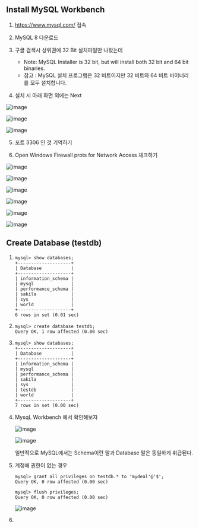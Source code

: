 
## Install MySQL Workbench

1. https://www.mysql.com/ 접속

2. MySQL 8 다운로드

3. 구글 검색시 상위권에 32 Bit 설치파일만 나왔는데
    - Note: MySQL Installer is 32 bit, but will install both 32 bit and 64 bit binaries.
    - 참고 : MySQL 설치 프로그램은 32 비트이지만 32 비트와 64 비트 바이너리를 모두 설치합니다.
   
4. 설치 시 아래 화면 외에는 Next

![image](https://github.com/user-attachments/assets/f43b5589-79b4-45cb-8c07-9cc214a8f27f)

![image](https://github.com/user-attachments/assets/39c4c835-61e3-4e96-a430-adce5a2a4767)

![image](https://github.com/user-attachments/assets/48208be3-3416-46c9-be01-a71ebbd66094)

5. 포트 3306 인 것 기억하기

6. Open Windows Firewall prots for Network Access 체크하기

![image](https://github.com/user-attachments/assets/fd04fbc4-1182-4861-a5e9-ff4ee41ba8e8)

![image](https://github.com/user-attachments/assets/3ccc1733-ca2b-46e3-a949-fb8391c5151c)

![image](https://github.com/user-attachments/assets/72bf681e-52d7-43c7-9b97-baf9adf1b957)

![image](https://github.com/user-attachments/assets/c50f5906-6f83-45ff-bda2-61df7e4ce5dc)

![image](https://github.com/user-attachments/assets/6e165957-b616-42cb-be1f-a9f4b9ad76be)

![image](https://github.com/user-attachments/assets/5040cdab-f2cb-41cb-97f3-a22c01ef0488)

## Create Database (testdb)

1. ```
   mysql> show databases;
   +--------------------+
   | Database           |
   +--------------------+
   | information_schema |
   | mysql              |
   | performance_schema |
   | sakila             |
   | sys                |
   | world              |
   +--------------------+
   6 rows in set (0.01 sec)
   ```

2. ```
   mysql> create database testdb;
   Query OK, 1 row affected (0.00 sec)
   ```

3. ```
   mysql> show databases;
   +--------------------+
   | Database           |
   +--------------------+
   | information_schema |
   | mysql              |
   | performance_schema |
   | sakila             |
   | sys                |
   | testdb             |
   | world              |
   +--------------------+
   7 rows in set (0.00 sec)
   ```
4. MysqL Workbench 에서 확인해보자

   ![image](https://github.com/user-attachments/assets/96a4c725-e806-44fd-a8dd-3ac710746f19)

   ![image](https://github.com/user-attachments/assets/6b7c7357-0d6d-46b5-beff-7502d544a309)

   일반적으로 MySQL에서는 Schema이란 말과 Database 말은 동일하게 취급된다.

5. 계정에 권한이 없는 경우

   ```
   mysql> grant all privileges on testdb.* to 'mydeal'@'$';
   Query OK, 0 row affected (0.00 sec)

   mysql> flush privileges;
   Query OK, 0 row affected (0.00 sec)
   ```

   ![image](https://github.com/user-attachments/assets/f4eaee69-8981-4fa0-a882-4daaa2372b73)


6. 

  


   
